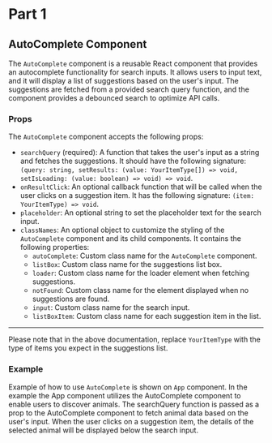 # Part 1
## AutoComplete Component

The `AutoComplete` component is a reusable React component that provides an autocomplete functionality for search inputs. It allows users to input text, and it will display a list of suggestions based on the user's input. The suggestions are fetched from a provided search query function, and the component provides a debounced search to optimize API calls.

### Props

The `AutoComplete` component accepts the following props:

- `searchQuery` (required): A function that takes the user's input as a string and fetches the suggestions. It should have the following signature: `(query: string, setResults: (value: YourItemType[]) => void, setIsLoading: (value: boolean) => void) => void`.
- `onResultClick`: An optional callback function that will be called when the user clicks on a suggestion item. It has the following signature: `(item: YourItemType) => void`.
- `placeholder`: An optional string to set the placeholder text for the search input.
- `classNames`: An optional object to customize the styling of the `AutoComplete` component and its child components. It contains the following properties:
  - `autoComplete`: Custom class name for the `AutoComplete` component.
  - `listBox`: Custom class name for the suggestions list box.
  - `loader`: Custom class name for the loader element when fetching suggestions.
  - `notFound`: Custom class name for the element displayed when no suggestions are found.
  - `input`: Custom class name for the search input.
  - `listBoxItem`: Custom class name for each suggestion item in the list.

---

Please note that in the above documentation, replace `YourItemType` with the type of items you expect in the suggestions list.

### Example

Example of how to use `AutoComplete` is shown on `App` component.
In the example the App component utilizes the AutoComplete component to enable users to discover animals. The searchQuery function is passed as a prop to the AutoComplete component to fetch animal data based on the user's input. When the user clicks on a suggestion item, the details of the selected animal will be displayed below the search input.
